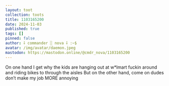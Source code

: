 ```yaml
---
layout: toot
collection: toots
title: 1103165200
date: 2024-11-03
published: true
tags: []
pinned: false
author: ⸸ commander ░ nova ⸸ :~$
avatar: /img/avatar/daemon.jpeg
mastodon: https://mastodon.online/@cmdr_nova/1103165200
---
```


On one hand I get why the kids are hanging out at w*lmart fuckin around and riding bikes to through the aisles But on the other hand, come on dudes don’t make my job MORE annoying
